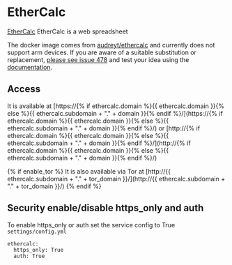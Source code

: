 # EtherCalc

[EtherCalc](https://ethercalc.net) EtherCalc is a web spreadsheet

The docker image comes from [audreyt/ethercalc](https://hub.docker.com/search?q=audreyt%2Fethercalc&type=image)
and currently does not support arm devices.
If you are aware of a suitable substitution or replacement,
 [please see issue 478](https://github.com/Vivumlab/VivumLab/-/issues/478)
and test your idea using the [documentation](https://vivumlab.com/development/adding_services/).

## Access

It is available at [https://{% if ethercalc.domain %}{{ ethercalc.domain }}{% else %}{{ ethercalc.subdomain + "." + domain }}{% endif %}/](https://{% if ethercalc.domain %}{{ ethercalc.domain }}{% else %}{{ ethercalc.subdomain + "." + domain }}{% endif %}/) or [http://{% if ethercalc.domain %}{{ ethercalc.domain }}{% else %}{{ ethercalc.subdomain + "." + domain }}{% endif %}/](http://{% if ethercalc.domain %}{{ ethercalc.domain }}{% else %}{{ ethercalc.subdomain + "." + domain }}{% endif %}/)

{% if enable_tor %}
It is also available via Tor at [http://{{ ethercalc.subdomain + "." + tor_domain }}/](http://{{ ethercalc.subdomain + "." + tor_domain }}/)
{% endif %}

## Security enable/disable https_only and auth

To enable https_only or auth set the service config to True
`settings/config.yml`

```
ethercalc:
  https_only: True
  auth: True
```
